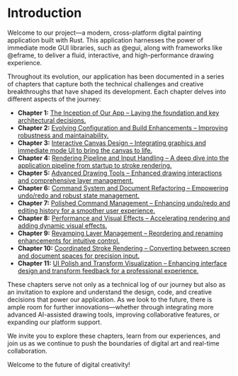 # Introduction

Welcome to our project—a modern, cross-platform digital painting application built with Rust. This application harnesses the power of immediate mode GUI libraries, such as @egui, along with frameworks like @eframe, to deliver a fluid, interactive, and high-performance drawing experience.

Throughout its evolution, our application has been documented in a series of chapters that capture both the technical challenges and creative breakthroughs that have shaped its development. Each chapter delves into different aspects of the journey:

- **Chapter 1:** [The Inception of Our App – Laying the foundation and key architectural decisions.](Chapter_1.md)
- **Chapter 2:** [Evolving Configuration and Build Enhancements – Improving robustness and maintainability.](Chapter_2.md)
- **Chapter 3:** [Interactive Canvas Design – Integrating graphics and immediate mode UI to bring the canvas to life.](Chapter_3.md)
- **Chapter 4:** [Rendering Pipeline and Input Handling – A deep dive into the application pipeline from startup to stroke rendering.](Chapter_4.md)
- **Chapter 5:** [Advanced Drawing Tools – Enhanced drawing interactions and comprehensive layer management.](Chapter_5.md)
- **Chapter 6:** [Command System and Document Refactoring – Empowering undo/redo and robust state management.](Chapter_6.md)
- **Chapter 7:** [Polished Command Management – Enhancing undo/redo and editing history for a smoother user experience.](Chapter_7.md)
- **Chapter 8:** [Performance and Visual Effects – Accelerating rendering and adding dynamic visual effects.](Chapter_8.md)
- **Chapter 9:** [Revamping Layer Management – Reordering and renaming enhancements for intuitive control.](Chapter_9.md)
- **Chapter 10:** [Coordinated Stroke Rendering – Converting between screen and document spaces for precision input.](Chapter_10.md)
- **Chapter 11:** [UI Polish and Transform Visualization – Enhancing interface design and transform feedback for a professional experience.](Chapter_11.md)

These chapters serve not only as a technical log of our journey but also as an invitation to explore and understand the design, code, and creative decisions that power our application. As we look to the future, there is ample room for further innovations—whether through integrating more advanced AI-assisted drawing tools, improving collaborative features, or expanding our platform support.

We invite you to explore these chapters, learn from our experiences, and join us as we continue to push the boundaries of digital art and real-time collaboration.

Welcome to the future of digital creativity!

